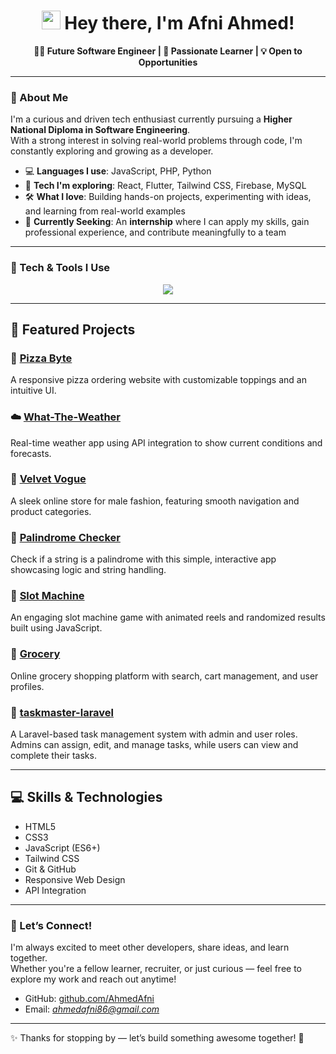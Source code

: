 <h1 align="center">
  <img src="https://emojis.slackmojis.com/emojis/images/1531849430/4246/blob-sunglasses.gif?1531849430" width="30" />
  Hey there, I'm Afni Ahmed!
</h1>

<p align="center"><strong>👨‍💻 Future Software Engineer | 🚀 Passionate Learner | 💡 Open to Opportunities</strong></p>

---

### 🧠 About Me

I'm a curious and driven tech enthusiast currently pursuing a **Higher National Diploma in Software Engineering**.  
With a strong interest in solving real-world problems through code, I'm constantly exploring and growing as a developer.

- 💻 **Languages I use**: JavaScript, PHP, Python  
- 🧪 **Tech I'm exploring**: React, Flutter, Tailwind CSS, Firebase, MySQL  
- 🛠️ **What I love**: Building hands-on projects, experimenting with ideas, and learning from real-world examples  
- 🌟 **Currently Seeking**: An **internship** where I can apply my skills, gain professional experience, and contribute meaningfully to a team

---

### 🧰 Tech & Tools I Use

<p align="center">
  <img src="https://skillicons.dev/icons?i=js,ts,react,php,python,flutter,dart,html,css,tailwind,java,mysql,firebase,git,github,vscode,figma,postman" />
</p>

---

## 🚀 Featured Projects

### 🍕 [Pizza Byte](https://github.com/AhmedAfni/pizza-byte)  
A responsive pizza ordering website with customizable toppings and an intuitive UI.

### ☁️ [What-The-Weather](https://github.com/AhmedAfni/what-the-weather)  
Real-time weather app using API integration to show current conditions and forecasts.

### 👔 [Velvet Vogue](https://github.com/AhmedAfni/Velvet-Vogue)  
A sleek online store for male fashion, featuring smooth navigation and product categories.

### 🔄 [Palindrome Checker](https://github.com/AhmedAfni/Palindrome-Checker)  
Check if a string is a palindrome with this simple, interactive app showcasing logic and string handling.

### 🎰 [Slot Machine](https://github.com/AhmedAfni/slot-machine)  
An engaging slot machine game with animated reels and randomized results built using JavaScript.

### 🛒 [Grocery](https://github.com/AhmedAfni/Grosery)  
Online grocery shopping platform with search, cart management, and user profiles.

### 🎯 [taskmaster-laravel](https://github.com/AhmedAfni/taskmaster-laravel)  
A Laravel-based task management system with admin and user roles. Admins can assign, edit, and manage tasks, while users can view and complete their tasks.

---

## 💻 Skills & Technologies

- HTML5  
- CSS3  
- JavaScript (ES6+)  
- Tailwind CSS  
- Git & GitHub  
- Responsive Web Design  
- API Integration  
 
---

### 🤝 Let’s Connect!

I'm always excited to meet other developers, share ideas, and learn together.  
Whether you're a fellow learner, recruiter, or just curious — feel free to explore my work and reach out anytime!

- GitHub: [github.com/AhmedAfni](https://github.com/AhmedAfni)  
- Email: *ahmedafni86@gmail.com*  

---

✨ Thanks for stopping by — let’s build something awesome together! 🚀
